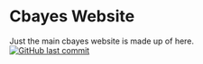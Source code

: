 # Cbayes Website
Just the main cbayes website is made up of here.  
[![GitHub last commit](https://img.shields.io/github/last-commit/google/skia.svg?style=flat-square)]()
